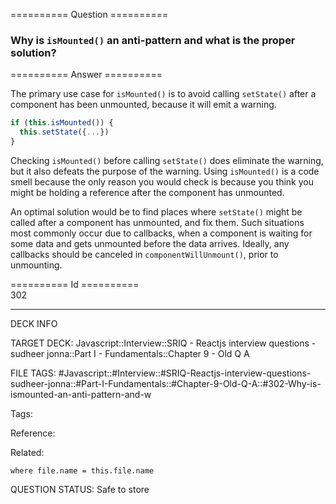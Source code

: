 ========== Question ==========  

### Why is `isMounted()` an anti-pattern and what is the proper solution?  

========== Answer ==========  

The primary use case for `isMounted()` is to avoid calling `setState()` after a component has been unmounted, because it will emit a warning.

```javascript
if (this.isMounted()) {
  this.setState({...})
}
```

Checking `isMounted()` before calling `setState()` does eliminate the warning, but it also defeats the purpose of the warning. Using `isMounted()` is a code smell because the only reason you would check is because you think you might be holding a reference after the component has unmounted.

An optimal solution would be to find places where `setState()` might be called after a component has unmounted, and fix them. Such situations most commonly occur due to callbacks, when a component is waiting for some data and gets unmounted before the data arrives. Ideally, any callbacks should be canceled in `componentWillUnmount()`, prior to unmounting.

========== Id ==========  
302

---

DECK INFO

TARGET DECK: Javascript::Interview::SRIQ - Reactjs interview questions - sudheer jonna::Part I - Fundamentals::Chapter 9 - Old Q A

FILE TAGS: #Javascript::#Interview::#SRIQ-Reactjs-interview-questions-sudheer-jonna::#Part-I-Fundamentals::#Chapter-9-Old-Q-A::#302-Why-is-ismounted-an-anti-pattern-and-w

Tags:

Reference:

Related:

```dataview
where file.name = this.file.name
```

QUESTION STATUS: Safe to store
